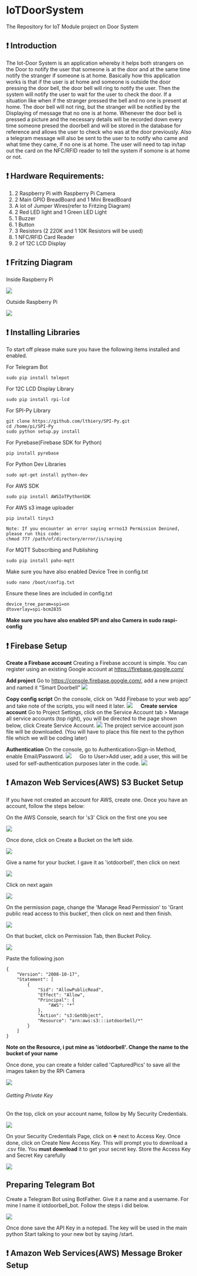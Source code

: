 # IoTDoorSystem
The Repository for IoT Module project on Door System

## :exclamation: Introduction
The Iot-Door System is an application whereby it helps both strangers on the Door to notify
the user that someone is at the door and at the same time notify the stranger if someone is
at home. Basically how this application works is that if the user is at home and someone is 
outside the door pressing the door bell, the door bell will ring to notify the user. Then the 
system will notify the user to wait for the user to check the door.  If a situation like when 
if the stranger pressed the bell and no one is present at home. The door bell will not ring, 
but the stranger will be notified by the Displaying of message that no one is at home.
Whenever the door bell is pressed a picture and the necessary details will be recorded down 
every time someone presed the doorbell and will be stored in the database for reference and 
allows the user to check who was at the door previously. Also a telegram message will also be 
sent to the user to to notify who came and what time they came, if no one is at home. The user 
will need to tap in/tap out the card on the NFC/RFID reader to tell the system if somone is at 
home or not.

## :exclamation: Hardware Requirements:

1. 2 Raspberry Pi with Raspberry Pi Camera
2. 2 Main GPIO BreadBoard and 1 Mini BreadBoard
3. A lot of Jumper Wires(refer to Fritzing Diagram)
4. 2 Red LED light and 1 Green LED Light
5. 1 Buzzer
6. 1 Button
7. 3 Resistors (2 220K and 1 10K Resistors will be used)
8. 1 NFC/RFID Card Reader
9. 2 of 12C LCD Display

## :exclamation: Fritzing Diagram
Inside Raspberry Pi

 ![](https://s3-ap-southeast-1.amazonaws.com/dmitiotdoorbell/Github+image+hosting/DI.png)

Outside Raspberry Pi

 ![](http://i.imgur.com/oKlq3vN.png)
 

## :exclamation: Installing Libraries

To start off please make sure you have the following items installed and enabled.

For Telegram Bot
```
sudo pip install telepot
```

For 12C LCD Display Library
```
sudo pip install rpi-lcd
```

For SPI-Py Library
```
git clone https://github.com/lthiery/SPI-Py.git
cd /home/pi/SPI-Py
sudo python setup.py install
```

For Pyrebase(Firebase SDK for Python)
```
pip install pyrebase
```

For Python Dev Libraries
```
sudo apt-get install python-dev
```

For AWS SDK
```
sudo pip install AWSIoTPythonSDK
```

For AWS s3 image uploader
```
pip install tinys3

Note: If you encounter an error saying errno13 Permission Denined, please run this code:
chmod 777 /path/of/directory/error/is/saying
```

For MQTT Subscribing and Publishing
```
sudo pip install paho‐mqtt 
```

Make sure you have also enabled Device Tree in config.txt
```
sudo nano /boot/config.txt
```
Ensure these lines are included in config.txt
```
device_tree_param=spi=on
dtoverlay=spi-bcm2835
```
**Make sure you have also enabled SPI and also Camera in sudo raspi-config**


## :exclamation: Firebase Setup


**Create a Firebase account**
Creating a Firebase account is simple. You can register using an existing Google account at https://firebase.google.com/


**Add project**
Go to https://console.firebase.google.com/, add a new project and named it “Smart Doorbell”
 ![](https://s3-ap-southeast-1.amazonaws.com/dmitiotdoorbell/Github+image+hosting/1.png)

**Copy config script**
On the console, click on “Add Firebase to your web app” and take note of the scripts, you will need it later.
 ![](https://s3-ap-southeast-1.amazonaws.com/dmitiotdoorbell/Github+image+hosting/2.png)
 
**Create service account**
Go to Project Settings, click on the Service Account tab > Manage all service accounts (top right), you will be directed to the page shown below, click Create Service Account.
 ![](https://s3-ap-southeast-1.amazonaws.com/dmitiotdoorbell/Github+image+hosting/x.png)
The project service account json file will be downloaded. (You will have to place this file next to the python file which we will be coding later)

**Authentication**
On the console, go to Authentication>Sign-in Method, enable Email/Password.
 ![](https://s3-ap-southeast-1.amazonaws.com/dmitiotdoorbell/Github+image+hosting/y.png)
 
Go to User>Add user, add a user, this will be used for self-authentication purposes later in the code.
 ![](https://s3-ap-southeast-1.amazonaws.com/dmitiotdoorbell/Github+image+hosting/z.png)

## :exclamation: Amazon Web Services(AWS) S3 Bucket Setup
If you have not created an account for AWS, create one. Once you have an account, follow the steps below:

On the AWS Console, search for 's3' Click on the first one you see

![](https://s3-ap-southeast-1.amazonaws.com/dmitiotdoorbell/Github+image+hosting/s3_1.JPG)

Once done, click on Create a Bucket on the left side. 

![](https://s3-ap-southeast-1.amazonaws.com/dmitiotdoorbell/Github+image+hosting/s3_2.JPG)

Give a name for your bucket. I gave it as 'iotdoorbell', then click on next

![](https://s3-ap-southeast-1.amazonaws.com/dmitiotdoorbell/Github+image+hosting/s3_3.JPG)

Click on next again

![](https://s3-ap-southeast-1.amazonaws.com/dmitiotdoorbell/Github+image+hosting/s3_4.JPG)

On the permission page, change the 'Manage Read Permission' to 'Grant public read access to this bucket', then click on next and then finish.

![](https://s3-ap-southeast-1.amazonaws.com/dmitiotdoorbell/Github+image+hosting/s3_5.JPG)


On that bucket, click on Permission Tab, then Bucket Policy.

![](https://s3-ap-southeast-1.amazonaws.com/dmitiotdoorbell/Github+image+hosting/s3_6.JPG)

Paste the following json
```
{
    "Version": "2008-10-17",
    "Statement": [
        {
            "Sid": "AllowPublicRead",
            "Effect": "Allow",
            "Principal": {
                "AWS": "*"
            },
            "Action": "s3:GetObject",
            "Resource": "arn:aws:s3:::iotdoorbell/*"
        }
    ]
}
```
**Note on the Resource, i put mine as 'iotdoorbell'. Change the name to the bucket of your name**

Once done, you can create a folder called 'CapturedPics' to save all the images taken by the RPi Camera

![](https://s3-ap-southeast-1.amazonaws.com/dmitiotdoorbell/Github+image+hosting/s3_7.JPG)

###### Getting Private Key
On the top, click on your account name, follow by My Security Credentials.

![](https://s3-ap-southeast-1.amazonaws.com/dmitiotdoorbell/Github+image+hosting/s3_8.JPG)

On your Security Credentials Page, click on :heavy_plus_sign: next to Access Key. Once done, click on Create New Access Key. This will prompt you to download a .csv file. You **must download** it to get your secret key. Store the Access Key and Secret Key carefully

![](https://s3-ap-southeast-1.amazonaws.com/dmitiotdoorbell/Github+image+hosting/test)

## Preparing Telegram Bot

Create a Telegram Bot using BotFather. Give it a name and a username. For mine I name it
iotdoorbell_bot. Follow the steps i did below.

![](http://i.imgur.com/yZnVnxc.jpg)

Once done save the API Key in a notepad. The key will be used in the main python Start talking to your new bot by saying /start.

## :exclamation: Amazon Web Services(AWS) Message Broker Setup

